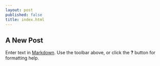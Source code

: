 ```yaml
---
layout: post
published: false
title: index.html
---
```

## A New Post

Enter text in [Markdown](http://daringfireball.net/projects/markdown/). Use the toolbar above, or click the **?** button for formatting help.
